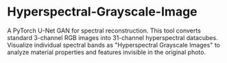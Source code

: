 # Hyperspectral-Grayscale-Image
A PyTorch U-Net GAN for spectral reconstruction. This tool converts standard 3-channel RGB images into 31-channel hyperspectral datacubes. Visualize individual spectral bands as "Hyperspectral Grayscale Images" to analyze material properties and features invisible in the original photo.
